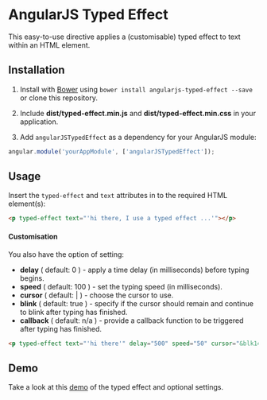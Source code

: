 # AngularJS Typed Effect

This easy-to-use directive applies a (customisable) typed effect to text within an HTML element.

## Installation

1. Install with <a href="https://bower.io/" target="_blank">Bower</a> using `bower install angularjs-typed-effect --save` or clone this repository.

2. Include **dist/typed-effect.min.js** and **dist/typed-effect.min.css** in your application.

3. Add `angularJSTypedEffect` as a dependency for your AngularJS module:

```javascript
angular.module('yourAppModule', ['angularJSTypedEffect']);
```

## Usage

Insert the `typed-effect` and `text` attributes in to the required HTML element(s):

```html
<p typed-effect text="'hi there, I use a typed effect ...'"></p>
```

#### Customisation

You also have the option of setting:

- **delay** ( default: 0 ) - apply a time delay (in milliseconds) before typing begins.
- **speed** ( default: 100 ) - set the typing speed (in milliseconds).
- **cursor** ( default: | ) - choose the cursor to use.
- **blink** ( default: true ) - specify if the cursor should remain and continue to blink after typing has finished.
- **callback** ( default: n/a ) - provide a callback function to be triggered after typing has finished.

```html
<p typed-effect text="'hi there'" delay="500" speed="50" cursor="&blk14;" blink="false" callback="vm.typed()"></p>
```

## Demo

Take a look at this <a href="https://jsfiddle.net/garethwhittaker/s4phrpx2/" target="_blank">demo</a> of the typed effect and optional settings.
